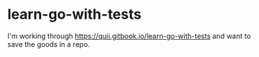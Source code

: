 # learn-go-with-tests
I'm working through https://quii.gitbook.io/learn-go-with-tests and want to save the goods in a repo.
